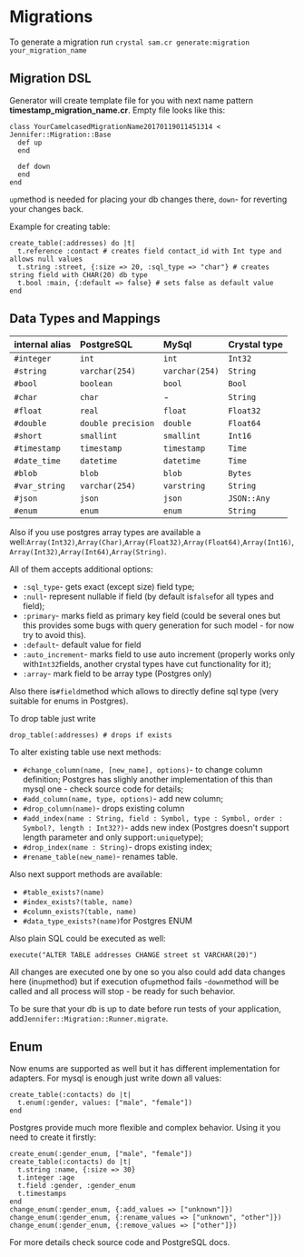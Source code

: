 # Migrations

To generate a migration run `crystal sam.cr generate:migration your_migration_name`

## Migration DSL

Generator will create template file for you with next name pattern **timestamp\_migration\_name.cr**. Empty file looks like this:

```text
class YourCamelcasedMigrationName20170119011451314 < Jennifer::Migration::Base
  def up
  end

  def down
  end
end
```

`up`method is needed for placing your db changes there, `down`- for reverting your changes back.

Example for creating table:

```text
create_table(:addresses) do |t|
  t.reference :contact # creates field contact_id with Int type and allows null values
  t.string :street, {:size => 20, :sql_type => "char"} # creates string field with CHAR(20) db type
  t.bool :main, {:default => false} # sets false as default value
end
```

## Data Types and Mappings

| internal alias | PostgreSQL | MySql | Crystal type |
| :--- | :--- | :--- | :--- |
| `#integer` | `int` | `int` | `Int32` |
| `#string` | `varchar(254)` | `varchar(254)` | `String` |
| `#bool` | `boolean` | `bool` | `Bool` |
| `#char` | `char` | - | `String` |
| `#float` | `real` | `float` | `Float32` |
| `#double` | `double precision` | `double` | `Float64` |
| `#short` | `smallint` | `smallint` | `Int16` |
| `#timestamp` | `timestamp` | `timestamp` | `Time` |
| `#date_time` | `datetime` | `datetime` | `Time` |
| `#blob` | `blob` | `blob` | `Bytes` |
| `#var_string` | `varchar(254)` | `varstring` | `String` |
| `#json` | `json` | `json` | `JSON::Any` |
| `#enum` | `enum` | `enum` | `String` |

Also if you use postgres array types are available a well:`Array(Int32)`,`Array(Char)`,`Array(Float32)`,`Array(Float64)`,`Array(Int16)`,`Array(Int32)`,`Array(Int64)`,`Array(String)`.

All of them accepts additional options:

* `:sql_type`- gets exact \(except size\) field type;
* `:null`- represent nullable if field \(by default is`false`for all types and field\);
* `:primary`- marks field as primary key field \(could be several ones but this provides some bugs with query generation for such model - for now try to avoid this\).
* `:default`- default value for field
* `:auto_increment`- marks field to use auto increment \(properly works only with`Int32`fields, another crystal types have cut functionality for it\);
* `:array`- mark field to be array type \(Postgres only\)

Also there is`#field`method which allows to directly define sql type \(very suitable for enums in Postgres\).

To drop table just write

```text
drop_table(:addresses) # drops if exists
```

To alter existing table use next methods:

* `#change_column(name, [new_name], options)`- to change column definition; Postgres has slighly another implementation of this than mysql one - check source code for details;
* `#add_column(name, type, options)`- add new column;
* `#drop_column(name)`- drops existing column
* `#add_index(name : String, field : Symbol, type : Symbol, order : Symbol?, length : Int32?)`- adds new index \(Postgres doesn't support length parameter and only support`:unique`type\);
* `#drop_index(name : String)`- drops existing index;
* `#rename_table(new_name)`- renames table.

Also next support methods are available:

* `#table_exists?(name)`
* `#index_exists?(table, name)`
* `#column_exists?(table, name)`
* `#data_type_exists?(name)`for Postgres ENUM

Also plain SQL could be executed as well:

```text
execute("ALTER TABLE addresses CHANGE street st VARCHAR(20)")
```

All changes are executed one by one so you also could add data changes here \(in`up`method\) but if execution of`up`method fails -`down`method will be called and all process will stop - be ready for such behavior.

To be sure that your db is up to date before run tests of your application, add`Jennifer::Migration::Runner.migrate`.

## Enum

Now enums are supported as well but it has different implementation for adapters. For mysql is enough just write down all values:

```text
create_table(:contacts) do |t|
  t.enum(:gender, values: ["male", "female"])
end
```

Postgres provide much more flexible and complex behavior. Using it you need to create it firstly:

```text
create_enum(:gender_enum, ["male", "female"])
create_table(:contacts) do |t|
  t.string :name, {:size => 30}
  t.integer :age
  t.field :gender, :gender_enum
  t.timestamps
end
change_enum(:gender_enum, {:add_values => ["unknown"]})
change_enum(:gender_enum, {:rename_values => ["unknown", "other"]})
change_enum(:gender_enum, {:remove_values => ["other"]})
```

For more details check source code and PostgreSQL docs.

